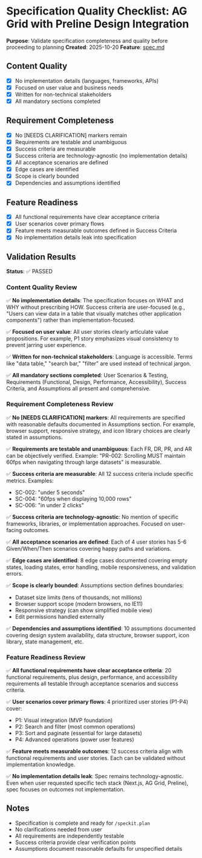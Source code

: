 # Specification Quality Checklist: AG Grid with Preline Design Integration

**Purpose**: Validate specification completeness and quality before proceeding to planning
**Created**: 2025-10-20
**Feature**: [spec.md](../spec.md)

## Content Quality

- [x] No implementation details (languages, frameworks, APIs)
- [x] Focused on user value and business needs
- [x] Written for non-technical stakeholders
- [x] All mandatory sections completed

## Requirement Completeness

- [x] No [NEEDS CLARIFICATION] markers remain
- [x] Requirements are testable and unambiguous
- [x] Success criteria are measurable
- [x] Success criteria are technology-agnostic (no implementation details)
- [x] All acceptance scenarios are defined
- [x] Edge cases are identified
- [x] Scope is clearly bounded
- [x] Dependencies and assumptions identified

## Feature Readiness

- [x] All functional requirements have clear acceptance criteria
- [x] User scenarios cover primary flows
- [x] Feature meets measurable outcomes defined in Success Criteria
- [x] No implementation details leak into specification

## Validation Results

**Status**: ✅ PASSED

### Content Quality Review

✅ **No implementation details**: The specification focuses on WHAT and WHY without prescribing HOW. Success criteria are user-focused (e.g., "Users can view data in a table that visually matches other application components") rather than implementation-focused.

✅ **Focused on user value**: All user stories clearly articulate value propositions. For example, P1 story emphasizes visual consistency to prevent jarring user experience.

✅ **Written for non-technical stakeholders**: Language is accessible. Terms like "data table," "search bar," "filter" are used instead of technical jargon.

✅ **All mandatory sections completed**: User Scenarios & Testing, Requirements (Functional, Design, Performance, Accessibility), Success Criteria, and Assumptions all present and comprehensive.

### Requirement Completeness Review

✅ **No [NEEDS CLARIFICATION] markers**: All requirements are specified with reasonable defaults documented in Assumptions section. For example, browser support, responsive strategy, and icon library choices are clearly stated in assumptions.

✅ **Requirements are testable and unambiguous**: Each FR, DR, PR, and AR can be objectively verified. Example: "PR-002: Scrolling MUST maintain 60fps when navigating through large datasets" is measurable.

✅ **Success criteria are measurable**: All 12 success criteria include specific metrics. Examples:
- SC-002: "under 5 seconds"
- SC-004: "60fps when displaying 10,000 rows"
- SC-006: "in under 2 clicks"

✅ **Success criteria are technology-agnostic**: No mention of specific frameworks, libraries, or implementation approaches. Focused on user-facing outcomes.

✅ **All acceptance scenarios are defined**: Each of 4 user stories has 5-6 Given/When/Then scenarios covering happy paths and variations.

✅ **Edge cases are identified**: 8 edge cases documented covering empty states, loading states, error handling, mobile responsiveness, and validation errors.

✅ **Scope is clearly bounded**: Assumptions section defines boundaries:
- Dataset size limits (tens of thousands, not millions)
- Browser support scope (modern browsers, no IE11)
- Responsive strategy (can show simplified mobile view)
- Edit permissions handled externally

✅ **Dependencies and assumptions identified**: 10 assumptions documented covering design system availability, data structure, browser support, icon library, state management, etc.

### Feature Readiness Review

✅ **All functional requirements have clear acceptance criteria**: 20 functional requirements, plus design, performance, and accessibility requirements all testable through acceptance scenarios and success criteria.

✅ **User scenarios cover primary flows**: 4 prioritized user stories (P1-P4) cover:
- P1: Visual integration (MVP foundation)
- P2: Search and filter (most common operations)
- P3: Sort and paginate (essential for large datasets)
- P4: Advanced operations (power user features)

✅ **Feature meets measurable outcomes**: 12 success criteria align with functional requirements and user stories. Each can be validated without implementation knowledge.

✅ **No implementation details leak**: Spec remains technology-agnostic. Even when user requested specific tech stack (Next.js, AG Grid, Preline), spec focuses on outcomes not implementation.

## Notes

- Specification is complete and ready for `/speckit.plan`
- No clarifications needed from user
- All requirements are independently testable
- Success criteria provide clear verification points
- Assumptions document reasonable defaults for unspecified details
